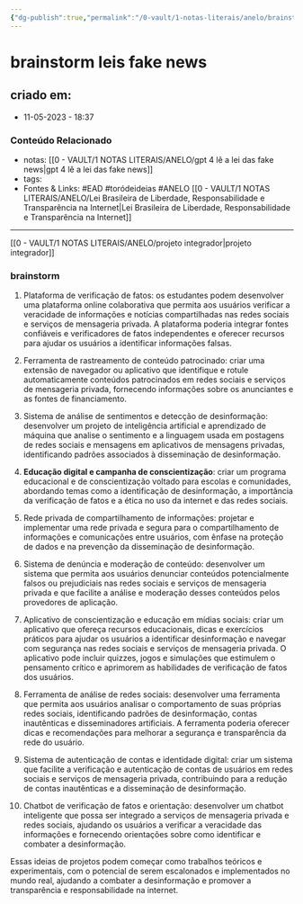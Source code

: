 ```yaml
---
{"dg-publish":true,"permalink":"/0-vault/1-notas-literais/anelo/brainstorm-leis-fake-news/","tags":["EAD","toródeideias","ANELO"],"dgHomeLink":true,"dgShowLocalGraph":true,"dgShowFileTree":true,"dgEnableSearch":true,"noteIcon":""}
---
```


# brainstorm leis fake news

## criado em: 
-  11-05-2023 - 18:37

### Conteúdo Relacionado
- notas: [[0 - VAULT/1 NOTAS LITERAIS/ANELO/gpt 4 lê a lei das fake news\|gpt 4 lê a lei das fake news]]
- tags: 
- Fontes & Links: #EAD #toródeideias #ANELO
[[0 - VAULT/1 NOTAS LITERAIS/ANELO/Lei Brasileira de Liberdade, Responsabilidade e Transparência na Internet\|Lei Brasileira de Liberdade, Responsabilidade e Transparência na Internet]]
---
[[0 - VAULT/1 NOTAS LITERAIS/ANELO/projeto integrador\|projeto integrador]]

### brainstorm

1. Plataforma de verificação de fatos: os estudantes podem desenvolver uma plataforma online colaborativa que permita aos usuários verificar a veracidade de informações e notícias compartilhadas nas redes sociais e serviços de mensageria privada. A plataforma poderia integrar fontes confiáveis e verificadores de fatos independentes e oferecer recursos para ajudar os usuários a identificar informações falsas.

2. Ferramenta de rastreamento de conteúdo patrocinado: criar uma extensão de navegador ou aplicativo que identifique e rotule automaticamente conteúdos patrocinados em redes sociais e serviços de mensageria privada, fornecendo informações sobre os anunciantes e as fontes de financiamento.

3. Sistema de análise de sentimentos e detecção de desinformação: desenvolver um projeto de inteligência artificial e aprendizado de máquina que analise o sentimento e a linguagem usada em postagens de redes sociais e mensagens em aplicativos de mensagens privadas, identificando padrões associados à disseminação de desinformação.

4. **Educação digital e campanha de conscientização**: criar um programa educacional e de conscientização voltado para escolas e comunidades, abordando temas como a identificação de desinformação, a importância da verificação de fatos e a ética no uso da internet e das redes sociais.

5. Rede privada de compartilhamento de informações: projetar e implementar uma rede privada e segura para o compartilhamento de informações e comunicações entre usuários, com ênfase na proteção de dados e na prevenção da disseminação de desinformação.

6. Sistema de denúncia e moderação de conteúdo: desenvolver um sistema que permita aos usuários denunciar conteúdos potencialmente falsos ou prejudiciais nas redes sociais e serviços de mensageria privada e que facilite a análise e moderação desses conteúdos pelos provedores de aplicação.

7. Aplicativo de conscientização e educação em mídias sociais: criar um aplicativo que ofereça recursos educacionais, dicas e exercícios práticos para ajudar os usuários a identificar desinformação e navegar com segurança nas redes sociais e serviços de mensageria privada. O aplicativo pode incluir quizzes, jogos e simulações que estimulem o pensamento crítico e aprimorem as habilidades de verificação de fatos dos usuários.

8. Ferramenta de análise de redes sociais: desenvolver uma ferramenta que permita aos usuários analisar o comportamento de suas próprias redes sociais, identificando padrões de desinformação, contas inautênticas e disseminadores artificiais. A ferramenta poderia oferecer dicas e recomendações para melhorar a segurança e transparência da rede do usuário.

9. Sistema de autenticação de contas e identidade digital: criar um sistema que facilite a verificação e autenticação de contas de usuários em redes sociais e serviços de mensageria privada, contribuindo para a redução de contas inautênticas e a disseminação de desinformação.

10. Chatbot de verificação de fatos e orientação: desenvolver um chatbot inteligente que possa ser integrado a serviços de mensageria privada e redes sociais, ajudando os usuários a verificar a veracidade das informações e fornecendo orientações sobre como identificar e combater a desinformação.

Essas ideias de projetos podem começar como trabalhos teóricos e experimentais, com o potencial de serem escalonados e implementados no mundo real, ajudando a combater a desinformação e promover a transparência e responsabilidade na internet.